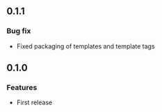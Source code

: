 ## 0.1.1

### Bug fix

 * Fixed packaging of templates and template tags

## 0.1.0

### Features

 * First release

